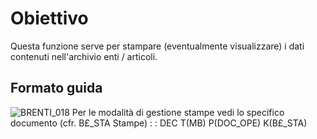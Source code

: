 # Obiettivo
Questa funzione serve per stampare (eventualmente visualizzare) i dati contenuti nell'archivio enti / articoli.

## Formato guida
![BRENTI_018](http://localhost:3000/immagini/MBDOC_OGG-P_BRES61/BRENTI_018.png)
Per le modalità di gestione stampe vedi lo specifico documento (cfr. B£_STA Stampe)
 :  : DEC T(MB) P(DOC_OPE) K(B£_STA)
